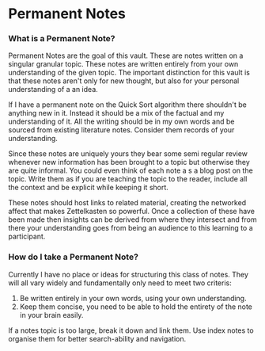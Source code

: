 # Permanent Notes

### What is a Permanent Note?

Permanent Notes are the goal of this vault. These are notes written on a singular granular topic. These notes are written entirely from your own understanding of the given topic. The important distinction for this vault is that these notes aren't only for new thought, but also for your personal understanding of a an idea. 

If I have a permanent note on the Quick Sort algorithm there shouldn't be anything new in it. Instead it should be a mix of the factual and my understanding of it. All the writing should be in my own words and be sourced from existing literature notes. Consider them records of your understanding.

Since these notes are uniquely yours they bear some semi regular review whenever new information has been brought to a topic but otherwise they are quite informal. 
You could even think of each note a s a blog post on the topic. Write them as if you are teaching the topic to the reader, include all the context and be explicit while keeping it short.

These notes should host links to related material, creating the networked affect that makes Zettelkasten so powerful. Once a collection of these have been made then insights can be derived from where they intersect and from there your understanding goes from being an audience to this learning to a participant.
### How do I take a Permanent Note?

Currently I have no place or ideas for structuring this class of notes. They will all vary widely and fundamentally only need to meet two criteris:
1. Be written entirely in your own words, using your own understanding.
2. Keep them concise, you need to be able to hold the entirety of the note in your brain easily.

If a notes topic is too large, break it down and link them. Use index notes to organise them for better search-ability and navigation.